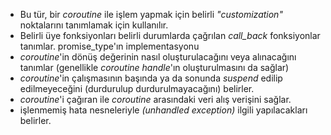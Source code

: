 - Bu tür, bir _coroutine_ ile işlem yapmak için belirli _"customization"_ noktalarını tanımlamak için kullanılır. 
- Belirli üye fonksiyonları belirli durumlarda çağrılan _call_back_ fonksiyonlar tanımlar.
promise_type'ın implementasyonu 
- _coroutine_'in dönüş değerinin nasıl oluşturulacağını veya alınacağını tanımlar (genellikle _coroutine handle_'ın oluşturulmasını da sağlar)
- _coroutine_'in çalışmasının başında ya da sonunda _suspend_ edilip edilmeyeceğini (durdurulup durdurulmayacağını) belirler.
- _coroutine_'i çağıran ile _coroutine_ arasındaki veri alış verişini sağlar.
- işlenmemiş hata nesneleriyle _(unhandled exception)_ ilgili yapılacakları belirler.
